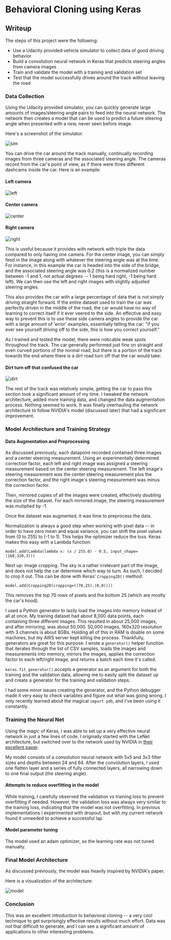 # **Behavioral Cloning using Keras**

## Writeup

The steps of this project were the following:
* Use a Udacity provided vehicle simulator to collect data of good driving behavior
* Build a convolution neural network in Keras that predicts steering angles from camera images
* Train and validate the model with a training and validation set
* Test that the model successfully drives around the track without leaving the road

### Data Collection

Using the Udacity provided simulator, you can quickly generate large amounts of images/steering angle pairs to feed into the neural network. The network then creates a model that can be used to predict a future steering angle when presented with a new, never seen before image.

Here's a screenshot of the simulator:

![sim]

You can drive the car around the track manually, continually recording images from three cameras and the associated steering angle. The cameras record from the car's point of view, as if there were three different dashcams inside the car. Here is an example:

#### Left camera
![left]

#### Center camera
![center]

#### Right camera
![right]

This is useful because it provides with network with triple the data compared to only having one camera. For the center image, you can simply feed in the image along with whatever the steering angle was at the time. For instance, in this example the car is headed into the side of the bridge, and the associated steering angle was 0.2 (this is a normalized number between -1 and 1, not actual degrees -- 1 being hard right, -1 being hard left). We can then use the left and right images with slightly adjusted steering angles.

This also provides the car with a large percentage of data that is not simply driving straight forward. If the entire dataset used to train the car was perfectly driven in the middle of the road, the car would have no way of learning to correct itself if it ever veered to the side. An effective and easy way to prevent this is to use these side camera angles to provide the car with a large amount of 'error' examples, essentially telling the car: "if you ever see yourself driving off to the side, this is how you correct yourself."

As I trained and tested the model, there were noticable weak spots throughout the track. The car generally performed just fine on straight and even curved portions of the normal road, but there is a portion of the track towards the end where there is a dirt road turn off that the car would take:

#### Dirt turn off that confused the car
![dirt]

The rest of the track was relatively simple, getting the car to pass this section took a significant amount of my time. I tweaked the network architecture, added more training data, and changed the data augmentation process. Nothing seemed to work. It was finally overhauling the network architecture to follow NVIDIA's model (discussed later) that had a significant improvement.

### Model Architecture and Training Strategy

#### Data Augmentation and Preprocessing

As discussed previously, each datapoint recorded contained three images and a center steering measurement. Using an experimentally determined correction factor, each left and right image was assigned a steering measurement based on the center steering measurement. The left image's steering measurement was the center steering measurement plus the correction factor, and the right image's steering measurement was minus the correction factor.

Then, mirrored copies of all the images were created, effectively doubling the size of the dataset. For each mirrored image, the steering measurement was mutiplied by -1.

Once the dataset was augmented, it was time to preprocess the data.

Normalization is always a good step when working with pixel data -- in order to have zero mean and equal variance, you can shift the pixel values from (0 to 255) to (-1 to 1). This helps the optimizer reduce the loss. Keras makes this easy with a Lambda function:

```
model.add(Lambda(lambda x: (x / 255.0) - 0.5, input_shape=(160,320,3)))
```

Next up: image cropping. The sky is a rather irrelevant part of the image, and does not help the car determine which way to turn. As such, I decided to crop it out. This can be done with Keras' `Cropping2D()` method:

```
model.add(Cropping2D(cropping=((70,25),(0,0))))
```

This removes the top 70 rows of pixels and the bottom 25 (which are mostly the car's hood).

I used a Python generator to lazily load the images into memory instead of all at once. My training dataset had about 8,000 data points, each containing three different images. This resulted in about 25,000 images, and after mirroring, was about 50,000. 50,000 images, 160x320 resolution with 3 channels is about 8GBs. Holding all of this in RAM is doable on some machines, but my AWS server kept killing the process. Thankfully, generators are great for this purpose. I wrote a `generator()` helper function that iterates through the list of CSV samples, loads the images and measurements into memory, mirrors the images, applies the correction factor to each left/right image, and returns a batch each time it's called.

`keras.fit_generator()` accepts a generator as an argument for both the training and the validation data, allowing me to easily split the dataset up and create a generator for the training and validation steps.

I had some minor issues creating the generator, and the Python debugger made it very easy to check variables and figure out what was going wrong. I only recently learned about the magical `import pdb`, and I've been using it constantly.

### Training the Neural Net

Using the magic of Keras, I was able to set up a very effective neural network in just a few lines of code. I originally started with the LeNet architecture, but switched over to the network used by NVIDIA in [their excellent paper](https://devblogs.nvidia.com/deep-learning-self-driving-cars/).

My model consists of a convolution neural network with 5x5 and 3x3 filter sizes and depths between 24 and 64. After the convolution layers, I used one flatten layer and a series of fully connected layers, all narrowing down to one final output (the steering angle).

#### Attempts to reduce overfitting in the model

While training, I carefully observed the validation vs training loss to prevent overfitting if needed. However, the validation loss was always very similar to the training loss, indicating that the model was not overfitting. In previous implementations I experimented with dropout, but with my current network found it unneeded to achieve a successful lap.

#### Model parameter tuning

The model used an adam optimizer, so the learning rate was not tuned manually.

###  Final Model Architecture

As discussed previously, the model was heavily inspired by NVIDIA's paper.

Here is a visualization of the architecture:

![model]

### Conclusion

This was an excellent introduction to behavioral cloning -- a very cool technique to get surprisingly effective results without much effort. Data was not that difficult to generate, and I can see a significant amount of applications to other interesting problems.

[//]: # (Image References)

[left]: ./examples/left.jpg "Left Camera"
[center]: ./examples/center.jpg "Center Camera"
[right]: ./examples/right.jpg "Right Camera"
[sim]: ./examples/sim_screenshot.png "Screenshot of Simulator"
[dirt]: ./examples/dirt.png "Dirt turnoff"
[model]: ./examples/model.png "Neural Network"
